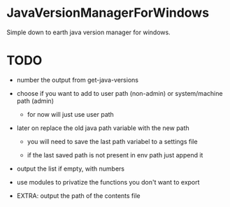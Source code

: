 # JavaVersionManagerForWindows
Simple down to earth java version manager for windows.

# TODO

* number the output from get-java-versions
	
* choose if you want to add to user path (non-admin) or system/machine path (admin)
	
  * for now will just use user path
  
* later on replace the old java path variable with the new path
  * you will need to save the last path variabel to a settings file
  
  * if the last saved path is not present in env path just append it

* output the list if empty, with numbers
* use modules to privatize the functions you don't want to export
* EXTRA: output the path of the contents file